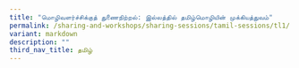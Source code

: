 ```yaml
---
title: "மொழிவளர்ச்சிக்குத் துணைநிற்றல்: இல்லத்தில் தமிழ்மொழியின் முக்கியத்துவம்"
permalink: /sharing-and-workshops/sharing-sessions/tamil-sessions/tl1/
variant: markdown
description: ""
third_nav_title: தமிழ்
---
```

